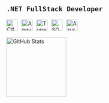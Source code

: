 **`.NET FullStack Developer`**
---

<img 
    align="left" 
    alt="C#" 
    title="C#"
    width="30px" 
    style="margin-right: 10px;" 
    src="https://cdn.jsdelivr.net/gh/devicons/devicon@latest/icons/csharp/csharp-original.svg" />

<img 
    align="left" 
    alt="Angular" 
    title="Angular" 
    width="30px"
    style="margin-right: 10px;" 
    src="https://img.icons8.com/fluent/512/angularjs.png" />

<img 
    align="left" 
    alt="TypeScript" 
    title="TypeScript" 
    width="30px" 
    style="margin-right: 10px;" 
    src="https://cdn.jsdelivr.net/gh/devicons/devicon@latest/icons/typescript/typescript-original.svg" />


<img 
    align="left" 
    alt=".SQL Server" 
    title="SQL Server"
    width="30px" 
    style="margin-right: 10px;" 
    src="https://cdn.jsdelivr.net/gh/devicons/devicon@latest/icons/azuresqldatabase/azuresqldatabase-original.svg" />

<img 
    align="left" 
    alt="Azure" 
    title="Azure"
    width="30px" 
    style="margin-right: 10px;" 
    src="https://cdn.jsdelivr.net/gh/devicons/devicon@latest/icons/azure/azure-original.svg" />
<br/>
<br/>

<img 
      align="left" 
      alt="GitHub Stats" 
      height="160" 
      src="https://github-readme-stats.vercel.app/api/top-langs/?username=nathanael-farias&theme=tokyonight&show_icons=true&hide_border=true&layout=compact" 
  />
